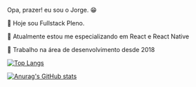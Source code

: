 Opa, prazer! eu sou o Jorge. 😁

🔭 Hoje sou Fullstack Pleno.

🌱 Atualmente estou me especializando em React e React Native

🤔 Trabalho na área de desenvolvimento desde 2018

[![Top Langs](https://github-readme-stats.vercel.app/api/top-langs/?username=JorgeWSantos&layout=compact)](https://github.com/JorgeWSantos/github-readme-stats)

[![Anurag's GitHub stats](https://github-readme-stats.vercel.app/api?username=JorgeWSantos&show_icons=true)](https://github.com/JorgeWSantos/github-readme-stats)
